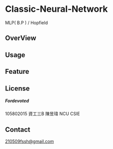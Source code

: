 # Classic-Neural-Network
MLP( B.P ) / Hopfield 
## OverView

## Usage

## Feature

## License
##### Fordevoted
105802015 資工三B 陳昱瑋 NCU CSIE
## Contact
210509fssh@gmail.com
